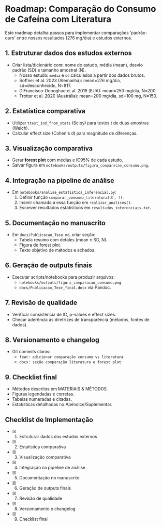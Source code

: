 # Roadmap: Comparação do Consumo de Cafeína com Literatura

Este roadmap detalha passos para implementar comparações 'padrão-ouro' entre nossos resultados (276 mg/dia) e estudos externos.

## 1. Estruturar dados dos estudos externos
- Criar lista/dicionário com: nome do estudo, média (mean), desvio padrão (SD) e tamanho amostral (N).
  - Nosso estudo: `media` e `sd` calculados a partir dos dados brutos.
  - Soffner et al. 2023 (Alemanha): mean=276 mg/dia, sd≈desconhecido, N=817.
  - DiFrancisco-Donoghue et al. 2019 (EUA): mean=250 mg/dia, N≈200.
  - Trotter et al. 2020 (Austrália): mean=200 mg/dia, sd=100 mg, N≈150.

## 2. Estatística comparativa
- Utilizar `ttest_ind_from_stats` (Scipy) para testes t de duas amostras (Welch).
- Calcular effect size (Cohen's d) para magnitude de diferenças.

## 3. Visualização comparativa
- Gerar **forest plot** com médias e IC95% de cada estudo.
- Salvar figura em `notebooks/outputs/figura_comparacao_consumo.png`.

## 4. Integração na pipeline de análise
- Em `notebooks/analise_estatistica_inferencial.py`:
  1. Definir função `comparar_consumo_literatura(df, f)`.
  2. Inserir chamada a essa função em `realizar_analises()`.
  3. Escrever resultados estatísticos em `resultados_inferenciais.txt`.

## 5. Documentação no manuscrito
- Em `docs/Publicacao_Tese.md`, criar seção:
  - Tabela resumo com detales (mean ± SD, N).
  - Figura de forest plot.
  - Texto objetivo de métodos e achados.

## 6. Geração de outputs finais
- Executar scripts/notebooks para produzir arquivos:
  - `notebooks/outputs/figura_comparacao_consumo.png`
  - `docs/Publicacao_Tese_final.docx` via Pandoc.

## 7. Revisão de qualidade
- Verificar consistência de IC, p-values e effect sizes.
- Checar aderência às diretrizes de transparência (métodos, fontes de dados).

## 8. Versionamento e changelog
- Git commits claros:
  - `feat: adicionar comparação consumo vs literatura`
  - `docs: seção comparação literatura e forest plot`

## 9. Checklist final
- Métodos descritos em MATERIAIS & MÉTODOS.
- Figuras legendadas e corretas.
- Tabelas numeradas e citadas.
- Estatísticas detalhadas no Apêndice/Suplementar.

## Checklist de Implementação

- [x] 1. Estruturar dados dos estudos externos  
- [x] 2. Estatística comparativa  
- [x] 3. Visualização comparativa  
- [x] 4. Integração na pipeline de análise  
- [x] 5. Documentação no manuscrito  
- [x] 6. Geração de outputs finais  
- [x] 7. Revisão de qualidade  
- [x] 8. Versionamento e changelog  
- [x] 9. Checklist final 